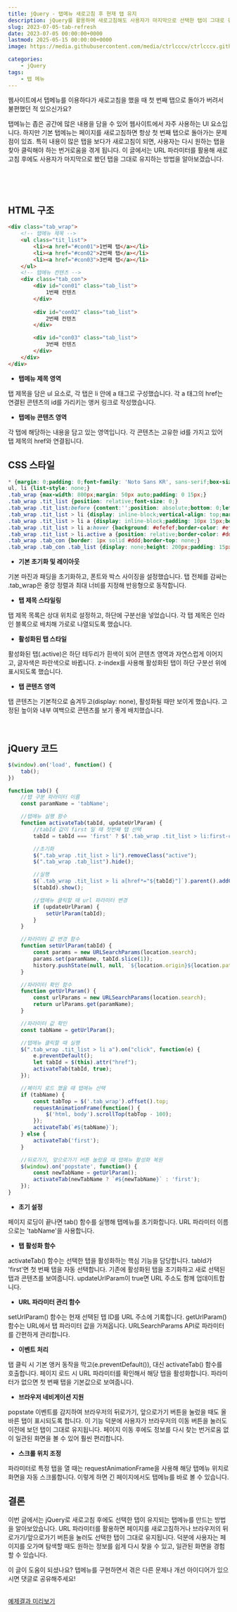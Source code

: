 ```yaml
---
title: jQuery - 탭메뉴 새로고침 후 현재 탭 유지
description: jQuery를 활용하여 새로고침해도 사용자가 마지막으로 선택한 탭이 그대로 유지되는 탭메뉴를 구현하는 방법을 소개합니다. URL 파라미터를 활용한 상태 관리 기법을 배워보세요.
slug: 2023-07-05-tab-refresh
date: 2023-07-05 00:00:00+0000
lastmod: 2025-05-15 00:00:00+0000
image: https://media.githubusercontent.com/media/ctrlcccv/ctrlcccv.github.io/master/assets/img/post/tab-refresh.webp

categories:
    - jQuery
tags:
    - 탭 메뉴
---
```

웹사이트에서 탭메뉴를 이용하다가 새로고침을 했을 때 첫 번째 탭으로 돌아가 버려서 불편했던 적 있으신가요?

탭메뉴는 좁은 공간에 많은 내용을 담을 수 있어 웹사이트에서 자주 사용하는 UI 요소입니다. 하지만 기본 탭메뉴는 페이지를 새로고침하면 항상 첫 번째 탭으로 돌아가는 문제점이 있죠. 특히 내용이 많은 탭을 보다가 새로고침이 되면, 사용자는 다시 원하는 탭을 찾아 클릭해야 하는 번거로움을 겪게 됩니다. 이 글에서는 URL 파라미터를 활용해 새로고침 후에도 사용자가 마지막으로 봤던 탭을 그대로 유지하는 방법을 알아보겠습니다.

<br>

<ins class="adsbygoogle"
     style="display:block; text-align:center;"
     data-ad-layout="in-article"
     data-ad-format="fluid"
     data-ad-client="ca-pub-8535540836842352"
     data-ad-slot="2974559225"></ins>
<script>
     (adsbygoogle = window.adsbygoogle || []).push({});
</script>


<br>

## HTML 구조

```html
<div class="tab_wrap">
    <!-- 탭메뉴 제목 -->
    <ul class="tit_list">
        <li><a href="#con01">1번째 탭</a></li>
        <li><a href="#con02">2번째 탭</a></li>
        <li><a href="#con03">3번째 탭</a></li>
    </ul>
    <!-- 탭메뉴 컨텐츠 -->
    <div class="tab_con">
        <div id="con01" class="tab_list">
            1번째 컨텐츠
        </div>
            
        <div id="con02" class="tab_list">
            2번째 컨텐츠
        </div>

        <div id="con03" class="tab_list">
            3번째 컨텐츠
        </div>
    </div>
</div>
```
* **탭메뉴 제목 영역**  
<span class="txt">
탭 제목을 담은 ul 요소로, 각 탭은 li 안에 a 태그로 구성했습니다.
각 a 태그의 href는 연결된 콘텐츠의 id를 가리키는 앵커 링크로 작성했습니다.
</span>

* **탭메뉴 콘텐츠 영역**  
<span class="txt">
각 탭에 해당하는 내용을 담고 있는 영역입니다.
각 콘텐츠는 고유한 id를 가지고 있어 탭 제목의 href와 연결됩니다.
</span>

<br>

## CSS 스타일

```css
* {margin: 0;padding: 0;font-family: 'Noto Sans KR', sans-serif;box-sizing: border-box;}
ul, li {list-style: none;}
.tab_wrap {max-width: 800px;margin: 50px auto;padding: 0 15px;}
.tab_wrap .tit_list {position: relative;font-size: 0;}
.tab_wrap .tit_list:before {content:'';position: absolute;bottom: 0;left: 0;width: 100%;height: 1px;background: #ddd;z-index: 1;}
.tab_wrap .tit_list > li {display: inline-block;vertical-align: top;margin-right: 3px;}
.tab_wrap .tit_list > li a {display: inline-block;padding: 10px 15px;border: 1px solid #fff;border-radius:4px 4px 0 0;font-size: 14px;color: #000;text-decoration: none;}
.tab_wrap .tit_list > li a:hover {background: #efefef;border-color: #efefef;}
.tab_wrap .tit_list > li.active a {position: relative;border-color: #ddd;border-bottom: 1px solid #fff;background: #fff;color: #8ab4f8;z-index: 2;}
.tab_wrap .tab_con {border: 1px solid #ddd;border-top: none;}
.tab_wrap .tab_con .tab_list {display: none;height: 200px;padding: 15px;}
```

* **기본 초기화 및 레이아웃**  
<span class="txt">
기본 마진과 패딩을 초기화하고, 폰트와 박스 사이징을 설정했습니다.
탭 전체를 감싸는 .tab_wrap은 중앙 정렬과 최대 너비를 지정해 반응형으로 동작합니다.
</span>

* **탭 제목 스타일링**  
<span class="txt">
탭 제목 목록은 상대 위치로 설정하고, 하단에 구분선을 넣었습니다.
각 탭 제목은 인라인 블록으로 배치해 가로로 나열되도록 했습니다.
</span>

* **활성화된 탭 스타일**  
<span class="txt">
활성화된 탭(.active)은 하단 테두리가 흰색이 되어 콘텐츠 영역과 자연스럽게 이어지고, 글자색은 파란색으로 바뀝니다.
z-index를 사용해 활성화된 탭이 하단 구분선 위에 표시되도록 했습니다.
</span>

* **탭 콘텐츠 영역**  
<span class="txt">
탭 콘텐츠는 기본적으로 숨겨두고(display: none), 활성화될 때만 보이게 했습니다.
고정된 높이와 내부 여백으로 콘텐츠를 보기 좋게 배치했습니다.
</span>

<br>

<ins class="adsbygoogle"
     style="display:block; text-align:center;"
     data-ad-layout="in-article"
     data-ad-format="fluid"
     data-ad-client="ca-pub-8535540836842352"
     data-ad-slot="2974559225"></ins>
<script>
     (adsbygoogle = window.adsbygoogle || []).push({});
</script>


<br>

## jQuery 코드

```js
$(window).on('load', function() {
    tab();
})

function tab() {
    //탭 구분 파라미터 이름
    const paramName = 'tabName';

    //탭메뉴 실행 함수
    function activateTab(tabId, updateUrlParam) {
        //tabId 값이 first 일 때 첫번째 탭 선택
        tabId = tabId === 'first' ? $('.tab_wrap .tit_list > li:first-child a').attr('href') : tabId;

        //초기화
        $(".tab_wrap .tit_list > li").removeClass("active");
        $(".tab_wrap .tab_list").hide();

        //실행
        $(`.tab_wrap .tit_list > li a[href*="${tabId}"]`).parent().addClass("active");
        $(tabId).show();

        //탭메뉴 클릭할 때 url 파라미터 변경
        if (updateUrlParam) {
            setUrlParam(tabId);
        }
    }

    //파라미터 값 변경 함수
    function setUrlParam(tabId) {
        const params = new URLSearchParams(location.search);
        params.set(paramName, tabId.slice(1));
        history.pushState(null, null, `${location.origin}${location.pathname}?${params.toString()}`);
    }

    //파라미터 확인 함수
    function getUrlParam() {
        const urlParams = new URLSearchParams(location.search);
        return urlParams.get(paramName);
    }

    //파라미터 값 확인
    const tabName = getUrlParam();

    //탭메뉴 클릭할 때 실행
    $(".tab_wrap .tit_list > li a").on("click", function(e) {
        e.preventDefault();
        let tabId = $(this).attr("href");
        activateTab(tabId, true);
    });

    //페이지 로드 했을 때 탭메뉴 선택
    if (tabName) {
        const tabTop = $('.tab_wrap').offset().top;
        requestAnimationFrame(function() {
            $('html, body').scrollTop(tabTop - 100);
        });
        activateTab(`#${tabName}`);
    } else {
        activateTab('first');
    }

    //뒤로가기, 앞으로가기 버튼 눌렀을 때 탭메뉴 활성화 복원
    $(window).on('popstate', function() {
        const newTabName = getUrlParam();
        activateTab(newTabName ? `#${newTabName}` : 'first');
    });
}
```

* **초기 설정**  
<span class="txt">
페이지 로딩이 끝나면 tab() 함수를 실행해 탭메뉴를 초기화합니다.
URL 파라미터 이름으로는 'tabName'을 사용합니다.
</span>

* **탭 활성화 함수**  
<span class="txt">
activateTab() 함수는 선택한 탭을 활성화하는 핵심 기능을 담당합니다.
tabId가 'first'면 첫 번째 탭을 자동 선택합니다.
기존에 활성화된 탭을 초기화하고 새로 선택된 탭과 콘텐츠를 보여줍니다.
updateUrlParam이 true면 URL 주소도 함께 업데이트합니다.
</span>

* **URL 파라미터 관리 함수**  
<span class="txt">
setUrlParam() 함수는 현재 선택된 탭 ID를 URL 주소에 기록합니다.
getUrlParam() 함수는 URL에서 탭 파라미터 값을 가져옵니다.
URLSearchParams API로 파라미터를 간편하게 관리합니다.
</span>

* **이벤트 처리**  
<span class="txt">
탭 클릭 시 기본 앵커 동작을 막고(e.preventDefault()), 대신 activateTab() 함수를 호출합니다.
페이지 로드 시 URL 파라미터를 확인해서 해당 탭을 활성화합니다.
파라미터가 없으면 첫 번째 탭을 기본값으로 보여줍니다.
</span>

* **브라우저 네비게이션 지원**  
<span class="txt">
popstate 이벤트를 감지하여 브라우저의 뒤로가기, 앞으로가기 버튼을 눌렀을 때도 올바른 탭이 표시되도록 합니다.
이 기능 덕분에 사용자가 브라우저의 이동 버튼을 눌러도 이전에 보던 탭이 그대로 유지됩니다. 페이지 이동 후에도 정보를 다시 찾는 번거로움 없이 일관된 화면을 볼 수 있어 훨씬 편리합니다.
</span>

* **스크롤 위치 조정**  
<span class="txt">
파라미터로 특정 탭을 열 때는 requestAnimationFrame을 사용해 해당 탭메뉴 위치로 화면을 자동 스크롤합니다.
이렇게 하면 긴 페이지에서도 탭메뉴를 바로 볼 수 있습니다.
</span>
  
<br>

## 결론

이번 글에서는 jQuery로 새로고침 후에도 선택한 탭이 유지되는 탭메뉴를 만드는 방법을 알아보았습니다. URL 파라미터를 활용하면 페이지를 새로고침하거나 브라우저의 뒤로가기/앞으로가기 버튼을 눌러도 선택한 탭이 그대로 유지됩니다. 덕분에 사용자는 페이지를 오가며 탐색할 때도 원하는 정보를 쉽게 다시 찾을 수 있고, 일관된 화면을 경험할 수 있습니다.

이 글이 도움이 되셨나요? 탭메뉴를 구현하면서 겪은 다른 문제나 개선 아이디어가 있으시면 댓글로 공유해주세요!

<br>

<div class="btn_wrap">
    <a target="_blank" href="https://ctrlcccv.github.io/ctrlcccv-demo/2023-07-05-tab-refresh/tab-menu/">예제결과 미리보기</a>
</div>

